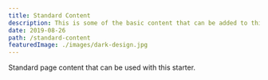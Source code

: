 ```yaml
---
title: Standard Content
description: This is some of the basic content that can be added to this theme
date: 2019-08-26
path: /standard-content
featuredImage: ./images/dark-design.jpg
---
```


Standard page content that can be used with this starter.